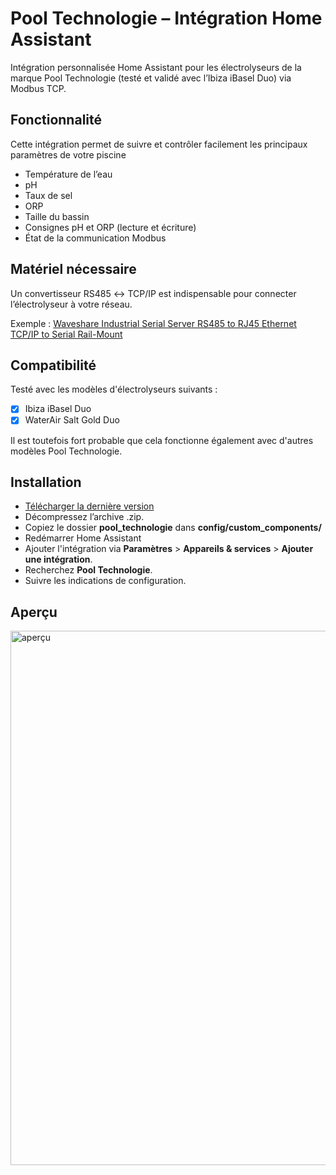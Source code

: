 # Pool Technologie – Intégration Home Assistant

Intégration personnalisée Home Assistant pour les électrolyseurs de la marque Pool Technologie (testé et validé avec l’Ibiza iBasel Duo) via Modbus TCP.

## Fonctionnalité

Cette intégration permet de suivre et contrôler facilement les principaux paramètres de votre piscine

- Température de l’eau 
- pH
- Taux de sel
- ORP
- Taille du bassin
- Consignes pH et ORP (lecture et écriture)
- État de la communication Modbus

## Matériel nécessaire

Un convertisseur RS485 ↔ TCP/IP est indispensable pour connecter l’électrolyseur à votre réseau.

Exemple : [Waveshare Industrial Serial Server RS485 to RJ45 Ethernet TCP/IP to Serial Rail-Mount](https://amzn.to/3HeBeuT)

## Compatibilité

Testé avec les modèles d'électrolyseurs suivants : 

- [X]  Ibiza iBasel Duo
- [X]  WaterAir Salt Gold Duo

Il est toutefois fort probable que cela fonctionne également avec d'autres modèles Pool Technologie. 

## Installation

- [Télécharger la dernière version](../../releases/latest)
- Décompressez l’archive .zip.
- Copiez le dossier **pool_technologie** dans **config/custom_components/**
- Redémarrer Home Assistant
- Ajouter l'intégration via **Paramètres** > **Appareils & services** > **Ajouter une intégration**.
- Recherchez **Pool Technologie**.
- Suivre les indications de configuration.

## Aperçu

<img width="789" height="855" alt="aperçu" src="https://github.com/user-attachments/assets/ebfe917e-f240-41bb-8b7a-fd5d1d67eb45" />
